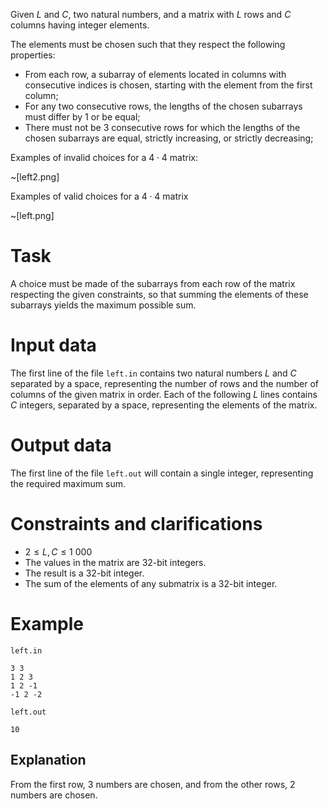 
Given $L$ and $C$, two natural numbers, and a matrix with $L$ rows and $C$ columns having integer elements.

The elements must be chosen such that they respect the following properties:
- From each row, a subarray of elements located in columns with consecutive indices is chosen, starting with the element from the first column;
- For any two consecutive rows, the lengths of the chosen subarrays must differ by $1$ or be equal;
- There must not be $3$ consecutive rows for which the lengths of the chosen subarrays are equal, strictly increasing, or strictly decreasing;

Examples of invalid choices for a $4 \cdot 4$ matrix:

~[left2.png]

Examples of valid choices for a $4 \cdot 4$ matrix

~[left.png]

# Task

A choice must be made of the subarrays from each row of the matrix respecting the given constraints, so that summing the elements of these subarrays yields the maximum possible sum.

# Input data

The first line of the file `left.in` contains two natural numbers $L$ and $C$ separated by a space, representing the number of rows and the number of columns of the given matrix in order. Each of the following $L$ lines contains $C$ integers, separated by a space, representing the elements of the matrix.

# Output data

The first line of the file `left.out` will contain a single integer, representing the required maximum sum.

# Constraints and clarifications

* $2 \leq L, C \leq 1\ 000$
* The values in the matrix are 32-bit integers.
* The result is a 32-bit integer.
* The sum of the elements of any submatrix is a 32-bit integer.

# Example

`left.in`
```
3 3
1 2 3
1 2 -1
-1 2 -2
```

`left.out`
```
10
```

## Explanation

From the first row, $3$ numbers are chosen, and from the other rows, $2$ numbers are chosen.
